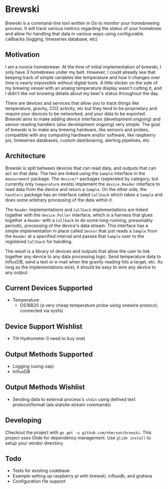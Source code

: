 Brewski
===

Brewski is a command-line tool written in Go to monitor your homebrewing process. It will track various metrics regarding the status of your homebrew and allow for handling that data in various ways using configurable callbacks (logging, timeseries database, etc)

Motivation
---

I am a novice homebrewer. At the time of initial implementation of brewski, I only have 3 homebrews under my belt. However, I could already see that keeping track of simple variables like temperature and how it changes over time is nearly impossible without digital tools. A little sticker on the side of my brewing vessel with an analog temperature display wasn't cutting it, and I didn't like not knowing details about my beer's status throughout the day.

There are devices and services that allow you to track things like temperature, gravity, CO2 activity, etc but they tend to be proprietary and require your devices to be networked, and your data to be exported. Brewski aims to make adding device interfaces (development ongoing) and sensor reading handlers (also development ongoing) very simple. The goal of brewski is to make any brewing hardware, like sensors and probes, compatible with any computing hardware and/or software, like raspberry pis, timeseries databases, custom dashboaring, alerting pipelines, etc.

Architecture
---

Brewski is split between devices that can read data, and outputs that can act on that data. The two are linked using the `Sample` interface in the `measurement` package.  The `device/*` packages (seperated by category, but currently only `temperature` exists) implement the `device.Reader` interface to read data from the device and return a `Sample`.  On the other side, the `handlers` package has an interface called `Callback` which takes a `Sample` and does some arbitrary processing of the data within it.

The `Reader` implementations and `Callback` implementations are linked together with the `device.Poller` interface, which is a harness that glues together a `Reader` with a `Callback` to do some long-running, presumably periodic, processing of the device's data stream. This interface has a simple implementation in place called `Sensor` that just reads a `Sample` from the `Reader` at a specified interval and passes that `Sample` over to the registered `Callback` for handling.

The result is a library of devices and outputs that allow the user to link together any device to any data processing logic. Send temperature data to InfluxDB, send a text or e-mail when the gravity reading hits a target, etc. As long as the implementations exist, it should be easy to wire any device to any output.

Current Devices Supported
---
* Temperature
  * DS18B20 (a very cheap temperature probe using onewire protocol, connected via sysfs)

Device Support Wishlist
---
 * Tilt Hydrometer (I need to buy one)

Output Methods Supported
---
* Logging (using zap)
* InfluxDB

Output Methods Wishlist
---
* Sending data to external process's `stdin` using defined text protocol/format (ala statsite stream commands)

Developing
---
Checkout the project with `go get -u github.com/nherson/brewski`. This project uses Glide for dependency management. Use `glide install` to setup your vendor directory.

Todo
---
* Tests for existing codebase
* Example setting up raspberry pi with brewski, influxdb, and grafana
* Configuration file support
